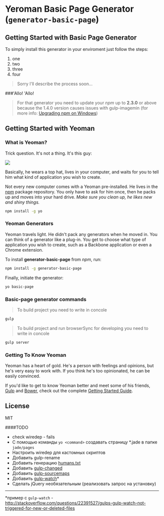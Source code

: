 # Yeroman Basic Page Generator (`generator-basic-page`)
## Getting Started with Basic Page Generator
To simply install this generator in your enviroment just follow the steps:

1. one
2. two
3. three
4. four

> Sorry I'll describe the process soon...

###'Allo! 'Allo!
> For that generator you need to update your *npm* up to **2.3.0** or above because the 1.4.0 version causes issues with gulp-imagemin (for more info: [Upgrading npm on Windows])

## Getting Started with Yeoman

### What is Yeoman?

Trick question. It's not a thing. It's this guy:

![](http://i.imgur.com/JHaAlBJ.png)

Basically, he wears a top hat, lives in your computer, and waits for you to tell him what kind of application you wish to create.

Not every new computer comes with a Yeoman pre-installed. He lives in the [npm] package repository. You only have to ask for him once, then he packs up and moves into your hard drive. *Make sure you clean up, he likes new and shiny things.*

```bash
npm install -g yo
```

### Yeoman Generators

Yeoman travels light. He didn't pack any generators when he moved in. You can think of a generator like a plug-in. You get to choose what type of application you wish to create, such as a Backbone application or even a Chrome extension.

To install **generator-basic-page** from *npm*, run:

```bash
npm install -g generator-basic-page
```

Finally, initiate the generator:

```bash
yo basic-page
```

### Basic-page generator commands

> To build project you need to write in concole

```bash
gulp
```

> To build project and run browserSync for developing you need to write in concole

```bash
gulp server
```

### Getting To Know Yeoman

Yeoman has a heart of gold. He's a person with feelings and opinions, but he's very easy to work with. If you think he's too opinionated, he can be easily convinced.

If you'd like to get to know Yeoman better and meet some of his friends, [Gulp] and [Bower], check out the complete [Getting Started Guide].


## License

MIT

####TODO
- check wiredep - fails
- C помощью команды `yo <command>` создавать страницу *.jade в папке `jade/pages`
- Настроить wiredep для кастомных скриптов
- Добавить gulp-rename
- Добавить генерацию [humans.txt]
- Добавить [gulp-changed]
- Добавить [gulp-sourcemaps]
- Добавить [gulp-watch]*
- Сделать jQuery необязательным (реализовать запрос на установку)

___
*пример с `gulp-watch` - http://stackoverflow.com/questions/22391527/gulps-gulp-watch-not-triggered-for-new-or-deleted-files

[Upgrading npm on Windows]: https://github.com/npm/npm/wiki/Troubleshooting#upgrading-on-windows
[Yeoman]: http://yeoman.io
[npm]: https://npmjs.org
[Gulp]: http://gulpjs.com/
[Bower]: http://bower.io
[Getting Started Guide]: https://github.com/yeoman/yeoman/wiki/Getting-Started
[humans.txt]: https://github.com/haydenbleasel/gulp-humans
[gulp-changed]: https://www.npmjs.com/package/gulp-changed#readme
[gulp-sourcemaps]: https://www.npmjs.com/package/gulp-sourcemaps
[gulp-watch]: https://npmjs.org/package/gulp-watch

